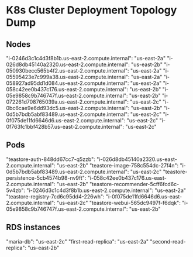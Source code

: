 # K8s Cluster Deployment Topology Dump

## Nodes

"i-0246d3c1c4d3f8b1b.us-east-2.compute.internal": "us-east-2a"
"i-026d8db45140a2320.us-east-2.compute.internal": "us-east-2b"
"i-050930becc565b4f2.us-east-2.compute.internal": "us-east-2a"
"i-05595423e7c999a38.us-east-2.compute.internal": "us-east-2a"
"i-058927ad95dd1d084.us-east-2.compute.internal": "us-east-2a"
"i-058c42ee0b437c176.us-east-2.compute.internal": "us-east-2b"
"i-05e9858c9b746747f.us-east-2.compute.internal": "us-east-2b"
"i-072261d708765039a.us-east-2.compute.internal": "us-east-2c"
"i-0bc6cae9e6dd93dc5.us-east-2.compute.internal": "us-east-2b"
"i-0d5b7bdb5abf83489.us-east-2.compute.internal": "us-east-2c"
"i-0f075de11fd6646d6.us-east-2.compute.internal": "us-east-2c"
"i-0f763fc1bbf428b57.us-east-2.compute.internal": "us-east-2c"

## Pods

"teastore-auth-848dd67cc7-q5zzb": "i-026d8db45140a2320.us-east-2.compute.internal": "us-east-2b"
"teastore-image-758c554dc-27f4n": "i-0d5b7bdb5abf83489.us-east-2.compute.internal": "us-east-2c"
"teastore-persistence-5cb4574b98-nv9ft": "i-058c42ee0b437c176.us-east-2.compute.internal": "us-east-2b"
"teastore-recommender-5cff6fcd6c-5v4zb": "i-0246d3c1c4d3f8b1b.us-east-2.compute.internal": "us-east-2a"
"teastore-registry-7cd6c95dd4-226wh": "i-0f075de11fd6646d6.us-east-2.compute.internal": "us-east-2c"
"teastore-webui-565dc9497f-f6dqk": "i-05e9858c9b746747f.us-east-2.compute.internal": "us-east-2b"

## RDS instances

"maria-db": "us-east-2c"
"first-read-replica": "us-east-2a"
"second-read-replica": "us-east-2b"
